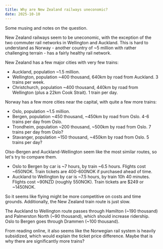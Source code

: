 ```yaml
---
title: Why are New Zealand railways uneconomic?
date: 2025-10-10
---
```


Some musing and notes on the question.

New Zealand railways seem to be uneconomic, with the exception of the two commuter rail networks in Wellington and Auckland.
This is hard to understand as Norway - another country of ~5 million with rather challenging terrain - has a fairly healthy rail network.

New Zealand has a few major cities with very few trains:

- Auckland, population ~1.5 million.
- Wellington, population ~400 thousand, 640km by road from Auckland. 3 trains per week.
- Christchurch, population ~400 thousand, 440km by road from Wellington (plus a 22km Cook Strait). 1 train per day.

Norway has a few more cities near the capital, with quite a few more trains:

- Oslo, population ~1.5 million.
- Bergen, population ~450 thousand, ~450km by road from Oslo. 4-6 trains per day from Oslo.
- Trondheim, population ~200 thousand, ~500km by road from Oslo. 7 trains per day from Oslo?
- Stavanger, population ~150 thousand, ~450km by road from Oslo. 5 trains per day?

Olso-Bergen and Auckland-Wellington seem like the most similar routes, so let's try to compare them.

- Oslo to Bergen by car is ~7 hours, by train ~6.5 hours. Flights cost ~650NOK. Train tickets are 400-600NOK if purchased ahead of time.
- Auckland to Wellington by car is ~7.5 hours, by train 10h 40 minutes. Flights cost ~90NZD (roughly 550NOK). Train tickets are $249 or ~1450NOK.

So it seems like flying might be more competitive on costs and time grounds. Additionally, the New Zealand train route is just slow.

The Auckland to Wellington route passes through Hamilton (~190 thousand) and Palmerston North (~90 thousand), which should increase ridership. Oslo to Bergen goes through Drammen (~100 thousand).

From reading online, it also seems like the Norwegian rail system is heavily subsidized, which would explain the ticket price difference. Maybe that is why there are significantly more trains?

